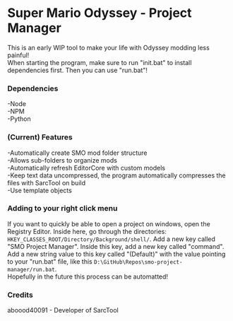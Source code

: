 # Super Mario Odyssey - Project Manager
This is an early WIP tool to make your life with Odyssey modding less painful!  
When starting the program, make sure to run "init.bat" to install dependencies first. Then you can use "run.bat"!

### Dependencies
-Node  
-NPM  
-Python  

### (Current) Features
-Automatically create SMO mod folder structure  
-Allows sub-folders to organize mods  
-Automatically refresh EditorCore with custom models  
-Keep text data uncompressed, the program automatically compresses the files with SarcTool on build  
-Use template objects  

### Adding to your right click menu
If you want to quickly be able to open a project on windows, open the Registry Editor. Inside here, go through the directories: `HKEY_CLASSES_ROOT/Directory/Background/shell/`. Add a new key called "SMO Project Manager". Inside this key, add a new key called "command". Add a new string value to this key called "(Default)" with the value pointing to your "run.bat" file, like this `D:\GitHub\Repos\smo-project-manager/run.bat`.  
Hopefully in the future this process can be automatted!

### Credits
aboood40091 - Developer of SarcTool  
